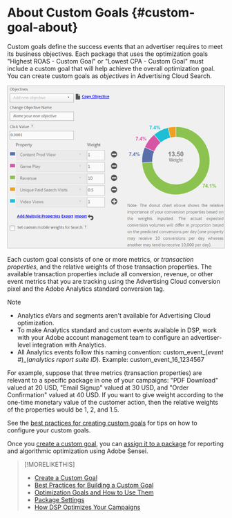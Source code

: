 # About Custom Goals {#custom-goal-about}

Custom goals define the success events that an advertiser requires to meet its business objectives. Each package that uses the optimization goals "Highest ROAS - Custom Goal" or "Lowest CPA - Custom Goal" must include a custom goal that will help achieve the overall optimization goal. You can create custom goals as *objectives* in Advertising Cloud Search.

![custom goals](/help/dsp/assets/objective-goals.png)

Each custom goal consists of one or more metrics, or *transaction properties*, and the relative weights of those transaction properties. The available transaction properties include all conversion, revenue, or other event metrics that you are tracking using the Advertising Cloud conversion pixel and the Adobe Analytics standard conversion tag.

>[!NOTE]
>
>* Analytics eVars and segments aren't available for Advertising Cloud optimization.
>* To make Analytics standard and custom events available in DSP, work with your Adobe account management team to configure an advertiser-level integration with Analytics.
>* All Analytics events follow this naming convention: custom_event_(*event #*)_(*analytics report suite ID*). Example: custom_event_16_1234567

For example, suppose that three metrics (transaction properties) are relevant to a specific package in one of your campaigns: "PDF Download" valued at 20 USD, "Email Signup" valued at 30 USD, and "Order Confirmation" valued at 40 USD. If you want to give weight according to the one-time monetary value of the customer action, then the relative weights of the properties would be 1, 2, and 1.5.

See the [best practices for creating custom goals](custom-goal-best-practices.md) for tips on how to configure your custom goals.

Once you [create a custom goal](custom-goal-create.md), you can [assign it to a package](/help/dsp/campaign-management/packages/package-settings.md) for reporting and algorithmic optimization using Adobe Sensei.

>[!MORELIKETHIS]
>
>* [Create a Custom Goal](custom-goal-create.md)
>* [Best Practices for Building a Custom Goal](custom-goal-best-practices.md)
>* [Optimization Goals and How to Use Them](optimization-goals.md)
>* [Package Settings](/help/dsp/campaign-management/packages/package-settings.md)
> * [How DSP Optimizes Your Campaigns](optimization-how-dsp-optimizes-campaigns.md)

